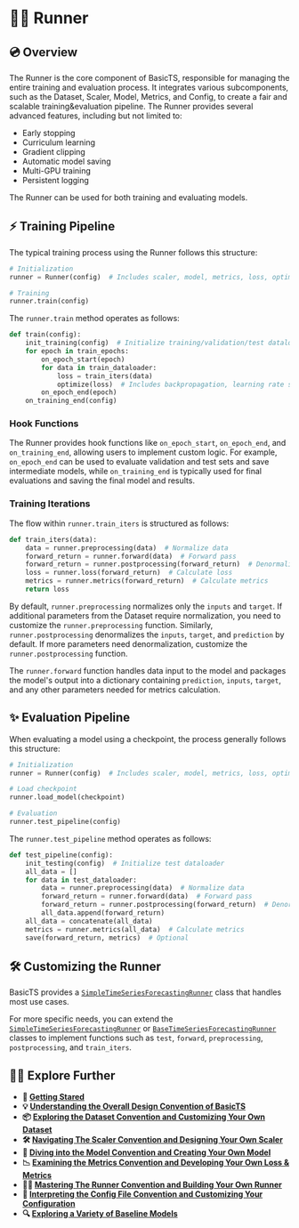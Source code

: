 # 🏃‍♂️ Runner

## 💿 Overview

The Runner is the core component of BasicTS, responsible for managing the entire training and evaluation process. It integrates various subcomponents, such as the Dataset, Scaler, Model, Metrics, and Config, to create a fair and scalable training&evaluation pipeline. The Runner provides several advanced features, including but not limited to:

- Early stopping
- Curriculum learning
- Gradient clipping
- Automatic model saving
- Multi-GPU training
- Persistent logging

The Runner can be used for both training and evaluating models.

## ⚡️ Training Pipeline

The typical training process using the Runner follows this structure:

```python
# Initialization
runner = Runner(config)  # Includes scaler, model, metrics, loss, optimizer, etc.

# Training
runner.train(config)
```

The `runner.train` method operates as follows:

```python
def train(config):
    init_training(config)  # Initialize training/validation/test dataloaders
    for epoch in train_epochs:
        on_epoch_start(epoch)
        for data in train_dataloader:
            loss = train_iters(data)
            optimize(loss)  # Includes backpropagation, learning rate scheduling, gradient clipping, etc.
        on_epoch_end(epoch)
    on_training_end(config)
```

### Hook Functions

The Runner provides hook functions like `on_epoch_start`, `on_epoch_end`, and `on_training_end`, allowing users to implement custom logic. For example, `on_epoch_end` can be used to evaluate validation and test sets and save intermediate models, while `on_training_end` is typically used for final evaluations and saving the final model and results.

### Training Iterations

The flow within `runner.train_iters` is structured as follows:

```python
def train_iters(data):
    data = runner.preprocessing(data)  # Normalize data
    forward_return = runner.forward(data)  # Forward pass
    forward_return = runner.postprocessing(forward_return)  # Denormalize results
    loss = runner.loss(forward_return)  # Calculate loss
    metrics = runner.metrics(forward_return)  # Calculate metrics
    return loss
```

By default, `runner.preprocessing` normalizes only the `inputs` and `target`. If additional parameters from the Dataset require normalization, you need to customize the `runner.preprocessing` function. Similarly, `runner.postprocessing` denormalizes the `inputs`, `target`, and `prediction` by default. If more parameters need denormalization, customize the `runner.postprocessing` function.

The `runner.forward` function handles data input to the model and packages the model's output into a dictionary containing `prediction`, `inputs`, `target`, and any other parameters needed for metrics calculation.

## ✨ Evaluation Pipeline

When evaluating a model using a checkpoint, the process generally follows this structure:

```python
# Initialization
runner = Runner(config)  # Includes scaler, model, metrics, loss, optimizer, etc.

# Load checkpoint
runner.load_model(checkpoint)

# Evaluation
runner.test_pipeline(config)
```

The `runner.test_pipeline` method operates as follows:

```python
def test_pipeline(config):
    init_testing(config)  # Initialize test dataloader
    all_data = []
    for data in test_dataloader:
        data = runner.preprocessing(data)  # Normalize data
        forward_return = runner.forward(data)  # Forward pass
        forward_return = runner.postprocessing(forward_return)  # Denormalize results
        all_data.append(forward_return)
    all_data = concatenate(all_data)
    metrics = runner.metrics(all_data)  # Calculate metrics
    save(forward_return, metrics)  # Optional
```

## 🛠️ Customizing the Runner

BasicTS provides a [`SimpleTimeSeriesForecastingRunner`](../basicts/runners/runner_zoo/simple_tsf_runner.py) class that handles most use cases. 

For more specific needs, you can extend the [`SimpleTimeSeriesForecastingRunner`](../basicts/runners/runner_zoo/simple_tsf_runner.py) or [`BaseTimeSeriesForecastingRunner`](../basicts/runners/base_tsf_runner.py) classes to implement functions such as `test`, `forward`, `preprocessing`, `postprocessing`, and `train_iters`.

## 🧑‍💻 Explore Further

- **🎉 [Getting Stared](./getting_started.md)**
- **💡 [Understanding the Overall Design Convention of BasicTS](./overall_design.md)**
- **📦 [Exploring the Dataset Convention and Customizing Your Own Dataset](./dataset_design.md)**
- **🛠️ [Navigating The Scaler Convention and Designing Your Own Scaler](./scaler_design.md)**
- **🧠 [Diving into the Model Convention and Creating Your Own Model](./model_design.md)**
- **📉 [Examining the Metrics Convention and Developing Your Own Loss & Metrics](./metrics_design.md)**
- **🏃‍♂️ [Mastering The Runner Convention and Building Your Own Runner](./runner_design.md)**
- **📜 [Interpreting the Config File Convention and Customizing Your Configuration](./config_design.md)**
- **🔍 [Exploring a Variety of Baseline Models](../baselines/)**
